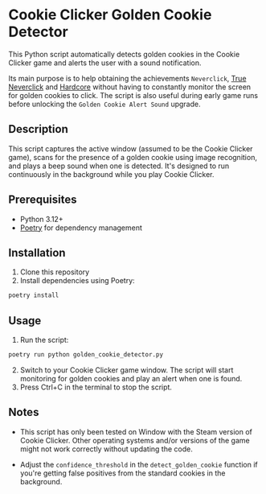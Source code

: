 # Cookie Clicker Golden Cookie Detector

This Python script automatically detects golden cookies in the Cookie Clicker game and alerts the user with a sound notification.

Its main purpose is to help obtaining the achievements `Neverclick`, [True Neverclick](https://cookieclicker.fandom.com/wiki/True_Neverclick) and [Hardcore](https://cookieclicker.fandom.com/wiki/Hardcore) without having to constantly monitor the screen for golden cookies to click.
The script is also useful during early game runs before unlocking the `Golden Cookie Alert Sound` upgrade.

## Description

This script captures the active window (assumed to be the Cookie Clicker game), scans for the presence of a golden cookie using image recognition, and plays a beep sound when one is detected. It's designed to run continuously in the background while you play Cookie Clicker.


## Prerequisites
- Python 3.12+
- [Poetry](https://python-poetry.org/docs/) for dependency management

## Installation

1. Clone this repository
2. Install dependencies using Poetry:

```bash
poetry install
```

## Usage

1. Run the script:

```bash
poetry run python golden_cookie_detector.py
```

2. Switch to your Cookie Clicker game window. The script will start monitoring for golden cookies and play an alert when one is found.
3. Press Ctrl+C in the terminal to stop the script.

## Notes

- This script has only been tested on Window with the Steam version of Cookie Clicker. Other operating systems and/or versions of the game might not work correctly without updating the code.

- Adjust the `confidence_threshold` in the `detect_golden_cookie` function if you're getting false positives from the standard cookies in the background.
